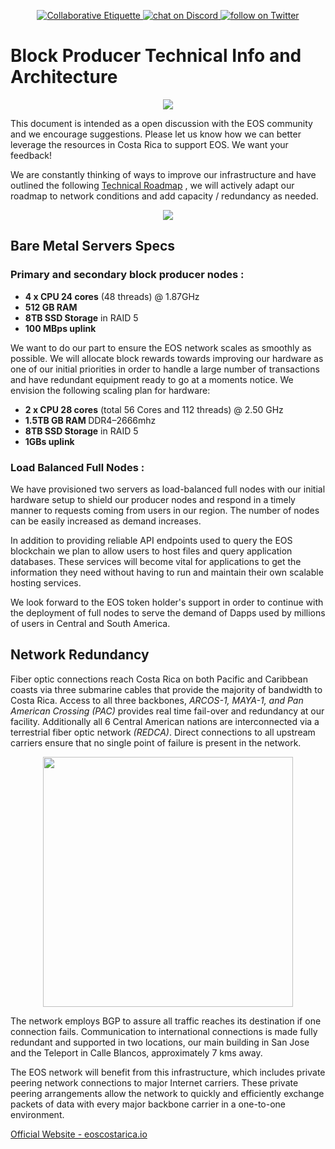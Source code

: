 
<p align="center">
	<a href="https://git.io/col">
		<img src="https://img.shields.io/badge/%E2%9C%93-collaborative_etiquette-brightgreen.svg" alt="Collaborative Etiquette">
	</a>
	<a href="https://discord.gg/bBpQHym">
		<img src="https://img.shields.io/discord/447118387118735380.svg?logo=discord" alt="chat on Discord">
	</a>
	<a href="https://twitter.com/intent/follow?screen_name=eoscostarica">
		<img src="https://img.shields.io/twitter/follow/eoscostarica.svg?style=social&logo=twitter" alt="follow on Twitter">
	</a>
</p>

# Block Producer Technical Info and Architecture

<div align="center">
  <img src="https://github.com/eoscostarica/block-producer-architecture/blob/master/img/eos-costa-rica.png" />
</div>

This document is intended as a open discussion with the EOS community and
we encourage suggestions. Please let us know how we can better leverage the
resources in Costa Rica to support EOS. We want your feedback!

We are constantly thinking of ways to improve our infrastructure and have outlined the following [Technical Roadmap](https://eoscostarica.com/documents/EOS-costaRica-document-tech.pdf)  , we will actively adapt our roadmap to network conditions and add capacity / redundancy as needed.

<div align="center">
  <img src="https://github.com/eoscostarica/block-producer-architecture/blob/master/img/illustration-network-2-black.jpg" />
</div>

## Bare Metal Servers Specs ##
                           
### Primary and secondary block producer nodes : ###

- <b>4 x CPU 24 cores</b> (48 threads) @ 1.87GHz
- <b>512 GB RAM</b>
- <b>8TB SSD Storage</b> in RAID 5
- <b>100 MBps uplink</b>
                            
We want to do our part to ensure the EOS network scales as smoothly as possible. We will allocate block rewards towards improving our hardware as one of our initial priorities in order to handle a large number of transactions and have redundant equipment ready to go at a moments notice. We envision the following scaling plan for hardware:

- <b>2 x CPU 28 cores</b> (total 56 Cores and 112 threads) @ 2.50 GHz
- <b>1.5TB GB RAM </b> DDR4–2666mhz 
- <b>8TB SSD Storage</b> in RAID 5
- <b>1GBs uplink</b>

### Load Balanced Full Nodes : ###

We have provisioned two servers as load-balanced full nodes with our initial hardware setup to shield our producer nodes and respond in a timely manner to requests coming from users in our region. The number of nodes can be easily increased as demand increases.

In addition to providing reliable API endpoints used to query the EOS blockchain we plan to allow users to host files and query application databases. These services will become vital for applications to get the information they need without having to run and maintain their own scalable hosting services.

We look forward to the EOS token holder's support in order to continue with the deployment of full nodes to serve the demand of Dapps used by millions of users in Central and South America.

## Network Redundancy ##

Fiber optic connections reach Costa Rica on both Pacific and Caribbean coasts via three submarine cables that provide the majority of bandwidth to Costa Rica. Access to all three backbones, <i> ARCOS-1, MAYA-1, and Pan American Crossing (PAC) </i> provides real time fail-over and redundancy at our facility. Additionally all 6 Central American nations are interconnected via a terrestrial fiber optic network <i>(REDCA)</i>. Direct connections to all upstream carriers ensure that no single point of failure is present in the network. 

<div align="center">
  <img  width="400" src="https://github.com/eoscostarica/block-producer-architecture/blob/master/img/network-redundancy.png" />
</div>

The network employs BGP to assure all traffic reaches its destination if one connection fails. Communication to international connections is made fully redundant and supported in two locations, our main building in San Jose and the Teleport in Calle Blancos, approximately 7 kms away. 

The EOS network will benefit from this infrastructure, which includes private peering network connections to major Internet carriers. These private peering arrangements allow the network to quickly and efficiently exchange packets of data with every major backbone carrier in a one-to-one environment.

[Official Website - eoscostarica.io](http://eoscostarica.io)  